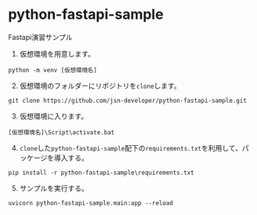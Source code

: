 # python-fastapi-sample

Fastapi演習サンプル

1) 仮想環境を用意します。

```script
python -m venv [仮想環境名]
```

2) 仮想環境のフォルダーにリポジトリを`clone`します。

```script
git clone https://github.com/jsn-developer/python-fastapi-sample.git
```

3) 仮想環境に入ります。

```script
[仮想環境名]\Script\activate.bat
```

4) `clone`した`python-fastapi-sample`配下の`requirements.txt`を利用して、パッケージを導入する。

```script
pip install -r python-fastapi-sample\requirements.txt
```

5) サンプルを実行する。

```script
uvicorn python-fastapi-sample.main:app --reload
```

